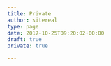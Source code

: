 ```yaml
---
title: Private
author: sitereal
type: page
date: 2017-10-25T09:20:02+00:00
draft: true
private: true

---
```

